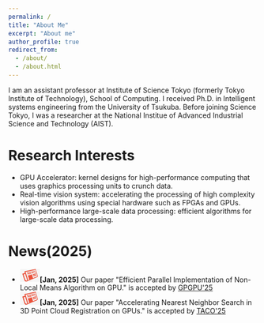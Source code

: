 ```yaml
---
permalink: /
title: "About Me"
excerpt: "About me"
author_profile: true
redirect_from: 
  - /about/
  - /about.html
---
```


I am an assistant professor at Institute of Science Tokyo (formerly Tokyo Institute of Technology), School of Computing. I received Ph.D. in Intelligent systems engineering from the University of Tsukuba. Before joining Science Tokyo, I was a researcher at the National Institue of Advanced Industrial Science and Technology (AIST).

Research Interests 
======
* GPU Accelerator: kernel designs for high-performance computing that uses graphics processing units to crunch data.
* Real-time vision system: accelerating the processing of high complexity vision algorithms using special hardware such as FPGAs and GPUs.
* High-performance large-scale data processing: efficient algorithms for large-scale data processing.

News(2025) 
======
* <img src="../images/news.jpg" alt="Icon" width="40" />**[Jan, 2025]** Our paper "Efficient Parallel Implementation of Non-Local Means Algorithm on GPU." is accepted by [GPGPU'25](https://mocalabucm.github.io/gpgpu2025/)
* <img src="../images/news.jpg" alt="Icon" width="40" />**[Jan, 2025]** Our paper "Accelerating Nearest Neighbor Search in 3D Point Cloud Registration on GPUs." is accepted by [TACO'25](https://dl.acm.org/journal/taco)

<script type="text/javascript" id="clstr_globe" src="//clustrmaps.com/globe.js?d=in7drpwzDjW0GWQtSJt0wNY-9gOhjPnKimXZUftHNKM&w=100&h=100"></script>